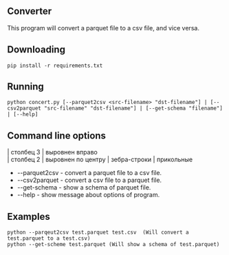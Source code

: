 ## Converter

This program will convert a parquet file to a csv file, and vice versa.

## Downloading

```
pip install -r requirements.txt
```

## Running

```
python concert.py [--parquet2csv <src-filename> "dst-filename"] | [--csv2parquet "src-filename" "dst-filename"] | [--get-schema "filename"] | [--help]
```

## Command line options


| столбец 3     | выровнен вправо    
| столбец 2     | выровнен по центру 
| зебра-строки  | прикольные         

-   --parquet2csv - convert a parquet file to a csv file.
-   --csv2parquet - convert a csv file to a parquet file.
-   --get-schema - show a schema of parquet file.
-   --help - show message about options of program.

## Examples

```
python --parqeut2csv test.parquet test.csv  (Will convert a test.parquet to a test.csv)
python --get-scheme test.parquet (Will show a schema of test.parquet)
```

